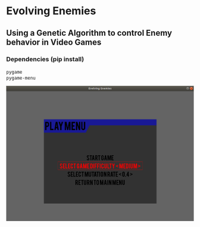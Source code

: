 # Evolving Enemies
## Using a Genetic Algorithm to control Enemy behavior in Video Games

### Dependencies (pip install)
```
pygame
pygame-menu
```


![alt text](https://github.com/NeonInc/Adaptive-Gameplay/blob/master/Play_Menu.png)

